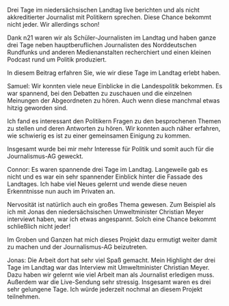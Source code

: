 Drei Tage im niedersächsischen Landtag live berichten und als nicht akkreditierter Journalist mit Politikern sprechen. Diese Chance bekommt nicht jeder. Wir allerdings schon!

Dank n21 waren wir als Schüler-Journalisten im Landtag und haben ganze drei Tage neben hauptberuflichen Journalisten des Norddeutschen Rundfunks und anderen Medienanstalten recherchiert und einen kleinen Podcast rund um Politik produziert.

In diesem Beitrag erfahren Sie, wie wir diese Tage im Landtag erlebt haben. 

Samuel: Wir konnten viele neue Einblicke in die Landespolitik bekommen. Es war spannend, bei den Debatten zu zuschauen und die einzelnen Meinungen der Abgeordneten zu hören. Auch wenn diese manchmal etwas hitzig geworden sind.

Ich fand es interessant den Politikern Fragen zu den besprochenen Themen zu stellen und deren Antworten zu hören. Wir konnten auch näher erfahren, wie schwierig es ist zu einer gemeinsamen Einigung zu kommen.

Insgesamt wurde bei mir mehr Interesse für Politik und somit auch für die Journalismus-AG geweckt.

Connor: Es waren spannende drei Tage im Landtag. Langeweile gab es nicht und es war ein sehr spannender Einblick hinter die Fassade des Landtages.
Ich habe viel Neues gelernt und wende diese neuen Erkenntnisse nun auch im Privaten an. 

Nervosität ist natürlich auch ein großes Thema gewesen. Zum Beispiel als ich mit Jonas den niedersächsischen Umweltminister Christian Meyer interviewt haben, war ich etwas angespannt. Solch eine Chance bekommt schließlich nicht jeder!

Im Groben und Ganzen hat mich dieses Projekt dazu ermutigt weiter damit zu machen und der Journalismus-AG beizutreten.

Jonas: Die Arbeit dort hat sehr viel Spaß gemacht. Mein Highlight der drei Tage im Landtag war das Interview mit Umweltminister Christian Meyer. Dazu haben wir gelernt wie viel Arbeit man als Journalist erledigen muss. Außerdem war die Live-Sendung sehr stressig. Insgesamt waren es drei sehr gelungene Tage. Ich würde jederzeit nochmal an diesem Projekt teilnehmen.
